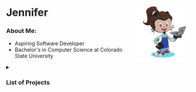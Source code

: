 

<!---
Jennifer184/Jennifer184 is a ✨ special ✨ repository because its `README.md` (this file) appears on your GitHub profile.
You can click the Preview link to take a look at your changes.
--->


# Jennifer <img align="right" width="150" height="150" src="/images/octocat-rotate.gif"> 

<h3>About Me:</h3>

- Aspiring Software Developer 
- Bachelor's in Computer Science at Colorado State University


<!-- Rock paper scissors game 
<details><summary><h3> Let's play Rock-Paper-Scissors  &nbsp  &nbsp</h3><img align="center" src="https://img.shields.io/badge/dynamic/json?color=brightgreen&label=Rock%20Paper%20Scissors&query=status&url=https%3A%2F%2Fjennifer184.pythonanywhere.com%2Foutcome.json?cacheSeconds=3600"></summary>

 Pick a hand to play 
 
| Rock | Paper | Scissors |
|:----:|:-----:|:----------:|
| <a href="https://jennifer184.pythonanywhere.com/1"> <img src="/images/rock.png"  width=40% height=40%></a> | <a href="https://jennifer184.pythonanywhere.com/2"><img src="/images/paper.png"  width=40% height=40%></a> | <a href="https://jennifer184.pythonanywhere.com/3"> <img src="/images/scissors.png"  width=40% height=40%> </a> |
-->

 <!-- List of Projects -->
</details>
 <details><summary><h3> List of Projects </h3></summary>

<!-- Testing Project2 -->
 <div align="right">
  <img src="/images/pynguin1.png" align="left" width=60% height="315px">
  <div align="left">
  <h4> Software testing evaluation on Pynguin </h4>
During my four-month individual graduate project, I conducted a comprehensive assessment of the effectiveness of Pynguin's autogenerated unit tests within the context of an open-source Python software, Backtrader. To ensure a representative evaluation, I selected 25 modules, organizing them into five distinct groups. I then executed each group with Pynguin, utilizing default configurations. Throughout this process, I gathered data on several key metrics, including the time required to generate each test suite, the total number of tests generated for each module, the pass or fail rate as determined by Pytest, the achieved statement coverage, and the mutation score assessed using MutPy.

One notable observation from my analysis was the inconsistency in Pynguin's ability to produce passing tests. It is plausible that the imposed 10-minute time limit may have constrained Pynguin's capacity to generate more robust tests, which could have accounted for this variability. Furthermore, the average statement coverage achieved in each batch run fell short of benchmark standards, contrasting with results reported in previous empirical research involving Pynguin. Intriguingly, all unit tests attained a 100% mutation score, successfully eliminating all mutants. (Python, Bash, Pynguin, MutPy, Pytest, git)
  </div>
 </div>
 <!-- github game -->
 <div>
  <img src="/images/game_screenshot.png" align="right" width=40% height=40%><h4> Github Game </h4> A personal project inspired by a quick youtube video ( https://www.youtube.com/watch?v=0TTpXDYnAg8), This was a difficult project to recreate becasue the starter code did not work and there were huge gaps in the implementation. After building a simple functional web app hosted by PythonAnywhere, I upped the ante and refactored the code to meet the object oriented paradigm, and included custom html pages to show what hand the player chose v.s. the computer's. I was also fusturated with running into games that didn't work, so implemented a custom Github badge using Shields.io that would let the player know that this game was up and working. To do this, the app additionaly updates a json that the badge can refer to every hour and display on my Github readme. (Python, CSS, HTML, JSON, PythonAnywhere, Shields.io)
 </div>
  <!-- Testing Project -->
 <div align="right">
  <img src="/images/graphTestSuite.png" align="left" width=30% height="215px"><img src="/images/graphTestTime.png" align="left" width=30% height="215px">
  <div align="left">
  <h4> Test analysis on Apache Commons Lang API Project </h4>
 A 4 month group project where we developed new unit tests, added auto generated test, and researched which regression tools worked best at bringing down the total time and number of tests requried to run after changes were made. Ekstazi ran fewer test after changes but HyRts ran faster. (Java, JUnit, Python, git, PIT, Maven, Randoop, EvoSuite, Ekstazi, HyRts)
  </div>
 </div>
  <!-- Trip Planning App Project -->
  <div>
   <img src="/images/trip-planner.gif" align="left" width=25% height=25% style="float: left; margin-right: 20px;"">
    <div align="right" style="padding-right: 20px;">
     <div align="left" style="padding-right: 20px;">
      <h4> &nbsp; Mobile Trip Planning App Project </h4>
    <p> &nbsp; A 4 month project with a group of 5, where we added new features to bring the app to full functionality. I implemented a dynamicly populated list of places choosen by the user to create a trip planner and later converted it to a drag and drop list. Additionaly, I added the ability to upload and download the trip in a svg map with corditinates and lines to represent the total path of the users trip. For the back-end, I helped optimize the trip distance, and sped up client/server communication to under 1 second by troubleshooting with Postman. (Java, JavaScript, JUnit, Jest, Maven, Postman, React, Geolocation)
       </p>
     </div>
   </div>
  </div>
 </br>
 </br>
 </br>
 </br>
 </br>
 </br>
 </br>
 </br>
 <!-- Cat Feeder Project -->
<div>
 <img src="/images/pet_feeder.png" align="right" width=40% height=40%>
 <h4>IoT Remote Cat Feeder with Webcam using Raspberry Pi</h4>
 A personal project to expand my newly learned Python programing skills, save me some time, and ensure consistent feeding times with the correct amounts for my litters and mama cats. I added a 
 remote feeding feature paired with a webcam to help me decide on the optimal amount of 
 food to deliver them. This little project also allowed my to go on small trip while not having 
 to board them or hire anyone since I could monitor their food, water, litter, and make 
 adjustments remotely. (Python, hardware, Bash, Yawcam, Remote SSH)
</div>
</br>
</br>
<!-- Weather app -->
<div>
 <img src="/images/weather_app.jpg" align="left" width=40% height=40%>
 <h4> Windows Media Weather Reader </h4>
 A personal fun project that when ran from the terminal, will launch a Windows Media Player 
 and read the current weather in your given location. (Python, Text-to-Talk gtts, html parser BeautifulSoup, request to get url)
</div>
</details>
